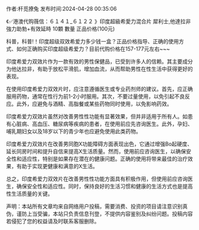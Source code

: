 <p>作者:杆觅撩兔 发布时间:2024-04-28 00:35:06</p>
<p>《✅港澳代购薇信：６１４１_６１２２ 》印度超級希愛力混合片 犀利士,他達拉非 強力助勃+有效延時 10顆 數量 正品价格(100元) </p>
									<p>科普，科普!！印度超级双效希爱力多少钱一盒？正品价格指导、正确的使用方式、如何正确购买印度超级希爱力？目前代购价格在157-177元左右~~~</p><p>印度希爱力双效片作为一款有效的男性保健品，已受到许多人的信赖。其主要成分为他达拉非，有助于放松平滑肌，增加血流，从而帮助男性在性生活中获得更好的表现。</p><p>在使用印度希爱力双效片时，应注意遵循医生或专业药剂师的建议。首先，应正确服用药物，通常在性行为前1-2小时服用。其次，不要过量使用，以免引起不良反应。此外，应避免与酒精、高脂餐或某些药物同时使用，以免影响药效。</p><p>印度希爱力双效片虽然对改善男性性功能有显著效果，但并非适用于所有人。如患有心脏病、高血压、糖尿病等疾病的患者，在使用前应先咨询医生。此外，孕妇、哺乳期妇女以及18岁以下的青少年也应避免使用此类药物。</p><p></p><p>印度希爱力双效片在改善男同胞X功能障碍方面表现出色，它通过增强Bo起硬度、延长同房时间和提升自信来提高X生活质量。然而，使用前应咨询医生，以确保安全性和适应性，特别是如果存在潜在的健康问题。正确的使用将带来最佳的治疗效果，有助于实现更健康和满意的X生活。</p><p>总之，印度希爱力双效片在改善男性性功能方面具有积极作用，但使用前应咨询医生，确保安全性和适应性。同时，保持良好的生活习惯和健康的生活方式也是提高性生活质量的关键。</p>				声明：本站所有文章均来自网络用户投稿，需要消费、投资的项目请注意识别真伪，谨防上当受骗，本站只负责信息刊登，不提供内容鉴别及纠纷问题。投稿内容若侵犯了您的权益请及时联系客服删除。				
